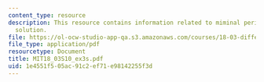 ```yaml
---
content_type: resource
description: This resource contains information related to miminal period, and periodic
  solution.
file: https://ol-ocw-studio-app-qa.s3.amazonaws.com/courses/18-03-differential-equations-spring-2010/1e4551f505ac91c2ef71e98142255f3d_MIT18_03S10_ex3s.pdf
file_type: application/pdf
resourcetype: Document
title: MIT18_03S10_ex3s.pdf
uid: 1e4551f5-05ac-91c2-ef71-e98142255f3d
---
```

